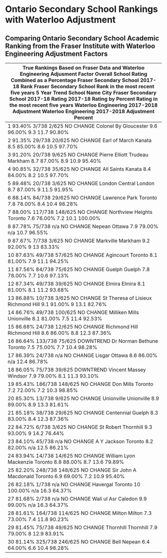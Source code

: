# Ontario Secondary School Rankings with Waterloo Adjustment
## Comparing Ontario Secondary School Academic Ranking from the Fraser Institute with Waterloo Engineering Adjustment Factors

| True Rankings Based on Fraser Data and Waterloo Engineering Adjusment Factor	Overall School Rating Combined as a Percentage	Fraser Secondary School 2017-18 Rank	Fraser Secondary School Rank in the most recent five years	5 Year Trend	School Name	City	Fraser Secondary School 2017-18 Rating	2017-18 Rating by Percent	Rating in the most recent five years	Waterloo Engineering 2017-2018 Adjustment	Waterloo Engineering 2017-2018 Adjustment Percent |
| ----------------------------------------------------------------------------------------------------------------------------------------------------------------------------------------------------------------------------------------------------------------------------------------------------------------------------------------------------------------------------------------------------------------------------------------------------------- |
| 1	93.40%	3/738	2/625	NO CHANGE	Colonel By	Gloucester	9.6	96.00%	9.3	11.7	90.80%                                                                                                                                                                                                                                                                                                                                                                             |
| 2	91.35%	29/738	20/625	NO CHANGE	Earl of March	Kanata	8.5	85.00%	8.6	10.5	97.70%                                                                                                                                                                                                                                                                                                                                                                            |
| 3	91.20%	20/738	9/625	NO CHANGE	Pierre Elliott Trudeau	Markham	8.7	87.00%	8.9	10.9	95.40%                                                                                                                                                                                                                                                                                                                                                                   |
| 4	90.85%	32/738	35/625	NO CHANGE	All Saints	Kanata	8.4	84.00%	8.2	10.5	97.70%                                                                                                                                                                                                                                                                                                                                                                               |
| 5	89.48%	20/738	3/625	NO CHANGE	London Central	London	8.7	87.00%	9	11.5	91.95%                                                                                                                                                                                                                                                                                                                                                                              |
| 6	88.14%	84/738	29/625	NO CHANGE	Lawrence Park	Toronto	7.8	78.00%	8.4	10.4	98.28%                                                                                                                                                                                                                                                                                                                                                                           |
| 7	88.00%	117/738	148/625	NO CHANGE	Northview Heights	Toronto	7.6	76.00%	7.2	10.1	100.00%                                                                                                                                                                                                                                                                                                                                                                    |
| 8	87.78%	75/738	n/a	NO CHANGE	Nepean	Ottawa	7.9	79.00%	n/a	10.7	96.55%                                                                                                                                                                                                                                                                                                                                                                                      |
| 9	87.67%	7/738	3/625	NO CHANGE	Markville	Markham	9.2	92.00%	9	13	83.33%                                                                                                                                                                                                                                                                                                                                                                                     |
| 10	87.63%	49/738	57/625	NO CHANGE	Agincourt	Toronto	8.1	81.00%	7.9	11.1	94.25%                                                                                                                                                                                                                                                                                                                                                                              |
| 11	87.56%	84/738	75/625	NO CHANGE	Guelph	Guelph	7.8	78.00%	7.7	10.6	97.13%                                                                                                                                                                                                                                                                                                                                                                                  |
| 12	87.34%	49/738	39/625	NO CHANGE	Elmira	Elmira	8.1	81.00%	8.1	11.2	93.68%                                                                                                                                                                                                                                                                                                                                                                                  |
| 13	86.88%	10/738	3/625	NO CHANGE	St Theresa of Lisieux	Richmond Hill	9.1	91.00%	9	13.1	82.76%                                                                                                                                                                                                                                                                                                                                                               |
| 14	86.76%	49/738	100/625	NO CHANGE	Milliken Mills	Unionville	8.1	81.00%	7.5	11.4	92.53%                                                                                                                                                                                                                                                                                                                                                                     |
| 15	86.68%	24/738	12/625	NO CHANGE	Richmond Hill	Richmond Hill	8.6	86.00%	8.8	12.3	87.36%                                                                                                                                                                                                                                                                                                                                                                    |
| 16	86.64%	133/738	75/625	DOWNTREND	Dr Norman Bethune	Toronto	7.5	75.00%	7.7	10.4	98.28%                                                                                                                                                                                                                                                                                                                                                                     |
| 17	86.39%	24/738	n/a	NO CHANGE	Lisgar	Ottawa	8.6	86.00%	n/a	12.4	86.78%                                                                                                                                                                                                                                                                                                                                                                                     |
| 18	86.05%	75/738	39/625	DOWNTREND	Vincent Massey	Windsor	7.9	79.00%	8.1	11.3	93.10%                                                                                                                                                                                                                                                                                                                                                                         |
| 19	85.43%	186/738	148/625	NO CHANGE	Don Mills	Toronto	7.2	72.00%	7.2	10.3	98.85%                                                                                                                                                                                                                                                                                                                                                                            |
| 20	85.30%	13/738	9/625	NO CHANGE	Unionville	Unionville	8.9	89.00%	8.9	13.3	81.61%                                                                                                                                                                                                                                                                                                                                                                           |
| 21	85.18%	38/738	29/625	NO CHANGE	Centennial	Guelph	8.3	83.00%	8.4	12.3	87.36%                                                                                                                                                                                                                                                                                                                                                                              |
| 22	84.72%	6/738	3/625	NO CHANGE	St Robert	Thornhill	9.3	93.00%	9	14.2	76.44%                                                                                                                                                                                                                                                                                                                                                                                |
| 23	84.10%	45/738	n/a	NO CHANGE	A Y Jackson	Toronto	8.2	82.00%	n/a	12.5	86.21%                                                                                                                                                                                                                                                                                                                                                                               |
| 24	83.94%	14/738	14/625	NO CHANGE	William Lyon Mackenzie	Toronto	8.8	88.00%	8.7	13.6	79.89%                                                                                                                                                                                                                                                                                                                                                                 |
| 25	82.20%	248/738	148/625	NO CHANGE	Sir John A Macdonald	Toronto	6.9	69.00%	7.2	10.9	95.40%                                                                                                                                                                                                                                                                                                                                                                 |
| 26	82.18%	1/738	n/a	NO CHANGE	Havergal	Toronto	10	100.00%	n/a	16.3	64.37%                                                                                                                                                                                                                                                                                                                                                                                   |
| 27	81.68%	2/738	n/a	NO CHANGE	Wali ul Asr	Caledon	9.9	99.00%	n/a	16.3	64.37%                                                                                                                                                                                                                                                                                                                                                                                |
| 28	81.61%	164/738	114/625	NO CHANGE	Milton	Milton	7.3	73.00%	7.4	11.8	90.23%                                                                                                                                                                                                                                                                                                                                                                                |
| 29	81.45%	75/738	49/625	NO CHANGE	Thornhill	Thornhill	7.9	79.00%	8	12.9	83.91%                                                                                                                                                                                                                                                                                                                                                                              |
| 30	81.14%	325/738	246/625	NO CHANGE	Bell	Nepean	6.4	64.00%	6.6	10.4	98.28%                                                                                                                                                                                                                                                                                                                                                                                  |
